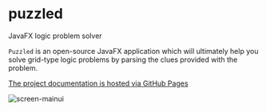 # puzzled
JavaFX logic problem solver

`Puzzled` is an open-source JavaFX application which will ultimately help you solve grid-type logic problems by parsing the clues provided with the problem.

[The project documentation is hosted via GitHub Pages](https://puzzledbee.github.io/puzzled/index.html "puzzled home")

![screen-mainui](https://user-images.githubusercontent.com/17093421/39663708-2d37d63a-5046-11e8-9fa4-c178ddd99e37.png)
